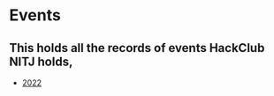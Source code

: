 # Events
This holds all the records of events HackClub NITJ holds, 
---
- [2022](https://github.com/HackClub-NITJ/Events/tree/main/2022)
